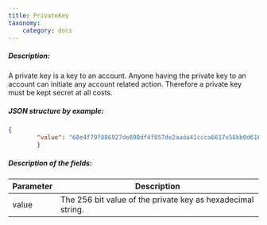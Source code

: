```yaml
---
title: PrivateKey
taxonomy:
    category: docs
---
```


 
##### Description: 
A private key is a key to an account. Anyone having the private key to an account can initiate any account related action. Therefore a private key must be kept secret at all costs.

 
##### JSON structure by example: 
```json
{
        "value": "68e4f79f886927de698df4f857de2aada41ccca6617e56bb0d61623b35b08cc0",
        }
``` 
##### Description of the fields: 

| Parameter | Description |
|------|------|
| value | The 256 bit value of the private key as hexadecimal string. |

 
